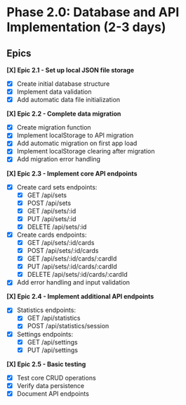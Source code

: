 # Phase 2.0: Database and API Implementation (2-3 days)

## Epics
**[X] Epic 2.1 - Set up local JSON file storage**
  - [X] Create initial database structure
  - [X] Implement data validation
  - [X] Add automatic data file initialization

**[X] Epic 2.2 - Complete data migration**
  - [X] Create migration function
  - [X] Implement localStorage to API migration
  - [X] Add automatic migration on first app load
  - [X] Implement localStorage clearing after migration
  - [X] Add migration error handling

**[X] Epic 2.3 - Implement core API endpoints**
  - [X] Create card sets endpoints:
    - [X] GET /api/sets
    - [X] POST /api/sets
    - [X] GET /api/sets/:id
    - [X] PUT /api/sets/:id
    - [X] DELETE /api/sets/:id
  - [X] Create cards endpoints:
    - [X] GET /api/sets/:id/cards
    - [X] POST /api/sets/:id/cards
    - [X] GET /api/sets/:id/cards/:cardId
    - [X] PUT /api/sets/:id/cards/:cardId
    - [X] DELETE /api/sets/:id/cards/:cardId
  - [X] Add error handling and input validation

**[X] Epic 2.4 - Implement additional API endpoints**
  - [X] Statistics endpoints:
    - [X] GET /api/statistics
    - [X] POST /api/statistics/session
  - [X] Settings endpoints:
    - [X] GET /api/settings
    - [X] PUT /api/settings

**[X] Epic 2.5 - Basic testing**
  - [X] Test core CRUD operations
  - [X] Verify data persistence
  - [X] Document API endpoints